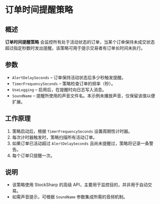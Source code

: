 # 订单时间提醒策略

## 概述

**订单时间提醒策略** 会监控所有处于活动状态的订单，当某个订单保持未成交状态超过指定秒数时发出提醒。该策略可用于提示交易者有订单长时间未执行。

## 参数

- `AlertDelaySeconds` – 订单保持活动状态后多少秒触发提醒。
- `TimerFrequencySeconds` – 策略检查订单的频率（秒）。
- `UseLogging` – 启用后，在提醒时向日志写入消息。
- `SoundName` – 提醒所使用的声音文件名。本示例未播放声音，仅保留该值以便扩展。

## 工作原理

1. 策略启动后，根据 `TimerFrequencySeconds` 设置周期性计时器。
2. 每次计时器触发时，策略扫描所有活动订单。
3. 如果订单已活动超过 `AlertDelaySeconds` 且尚未提醒过，策略将记录一条警告。
4. 每个订单只提醒一次。

## 说明

- 该策略使用 StockSharp 的高级 API，主要用于监控目的，并非用于自动交易。
- 如需声音提示，可根据 `SoundName` 参数集成所需的音频机制。

